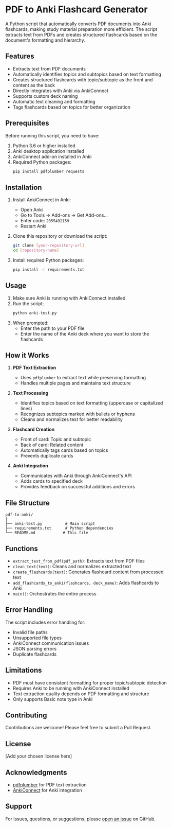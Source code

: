 # PDF to Anki Flashcard Generator

A Python script that automatically converts PDF documents into Anki flashcards, making study material preparation more efficient. The script extracts text from PDFs and creates structured flashcards based on the document's formatting and hierarchy.

## Features

- Extracts text from PDF documents
- Automatically identifies topics and subtopics based on text formatting
- Creates structured flashcards with topic/subtopic as the front and content as the back
- Directly integrates with Anki via AnkiConnect
- Supports custom deck naming
- Automatic text cleaning and formatting
- Tags flashcards based on topics for better organization

## Prerequisites

Before running this script, you need to have:

1. Python 3.6 or higher installed
2. Anki desktop application installed
3. AnkiConnect add-on installed in Anki
4. Required Python packages:
   ```bash
   pip install pdfplumber requests
   ```

## Installation

1. Install AnkiConnect in Anki:
   - Open Anki
   - Go to Tools → Add-ons → Get Add-ons...
   - Enter code: `2055492159`
   - Restart Anki

2. Clone this repository or download the script:
   ```bash
   git clone [your-repository-url]
   cd [repository-name]
   ```

3. Install required Python packages:
   ```bash
   pip install -r requirements.txt
   ```

## Usage

1. Make sure Anki is running with AnkiConnect installed
2. Run the script:
   ```bash
   python anki-test.py
   ```
3. When prompted:
   - Enter the path to your PDF file
   - Enter the name of the Anki deck where you want to store the flashcards

## How it Works

1. **PDF Text Extraction**
   - Uses `pdfplumber` to extract text while preserving formatting
   - Handles multiple pages and maintains text structure

2. **Text Processing**
   - Identifies topics based on text formatting (uppercase or capitalized lines)
   - Recognizes subtopics marked with bullets or hyphens
   - Cleans and normalizes text for better readability

3. **Flashcard Creation**
   - Front of card: Topic and subtopic
   - Back of card: Related content
   - Automatically tags cards based on topics
   - Prevents duplicate cards

4. **Anki Integration**
   - Communicates with Anki through AnkiConnect's API
   - Adds cards to specified deck
   - Provides feedback on successful additions and errors

## File Structure

```
pdf-to-anki/
│
├── anki-test.py          # Main script
├── requirements.txt      # Python dependencies
└── README.md            # This file
```

## Functions

- `extract_text_from_pdf(pdf_path)`: Extracts text from PDF files
- `clean_text(text)`: Cleans and normalizes extracted text
- `create_flashcards(text)`: Generates flashcard content from processed text
- `add_flashcards_to_anki(flashcards, deck_name)`: Adds flashcards to Anki
- `main()`: Orchestrates the entire process

## Error Handling

The script includes error handling for:
- Invalid file paths
- Unsupported file types
- AnkiConnect communication issues
- JSON parsing errors
- Duplicate flashcards

## Limitations

- PDF must have consistent formatting for proper topic/subtopic detection
- Requires Anki to be running with AnkiConnect installed
- Text extraction quality depends on PDF formatting and structure
- Only supports Basic note type in Anki

## Contributing

Contributions are welcome! Please feel free to submit a Pull Request.

## License

[Add your chosen license here]

## Acknowledgments

- [pdfplumber](https://github.com/jsvine/pdfplumber) for PDF text extraction
- [AnkiConnect](https://ankiweb.net/shared/info/2055492159) for Anki integration

## Support

For issues, questions, or suggestions, please [open an issue](your-repository-url/issues) on GitHub.
